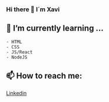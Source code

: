 ### Hi there 👋 I´m Xavi


## 🌱 I’m currently learning ...

```
- HTML
- CSS
- JS/React
- NodeJS
```

## 📫 How to reach me: 

[Linkedin](https://www.linkedin.com/in/xaviersansb/)




